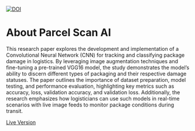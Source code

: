 [![DOI](https://zenodo.org/badge/DOI/10.5281/zenodo.14867027.svg)](https://doi.org/10.5281/zenodo.14867027)
# About Parcel Scan AI
This research paper explores the development and implementation of a Convolutional Neural Network (CNN) for tracking and classifying package damage in logistics. By leveraging image augmentation techniques and fine-tuning a pre-trained VGG16 model, the study demonstrates the model’s ability to discern different types of packaging and their respective damage statuses. The paper outlines the importance of dataset preparation, model testing, and performance evaluation, highlighting key metrics such as accuracy, loss, validation accuracy, and validation loss. Additionally, the research emphasizes how logisticians can use such models in real-time scenarios with live image feeds to monitor package conditions during transit.

[Live Version](https://parcelcheckai.onrender.com/)

